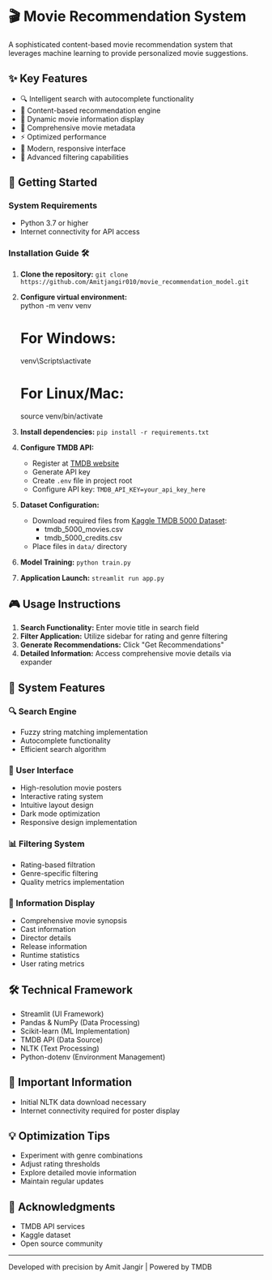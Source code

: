 # 🎬 Movie Recommendation System

A sophisticated content-based movie recommendation system that leverages machine learning to provide personalized movie suggestions.

## ✨ Key Features

- 🔍 Intelligent search with autocomplete functionality
- 🎯 Content-based recommendation engine
- 🌟 Dynamic movie information display
- 📝 Comprehensive movie metadata
- ⚡ Optimized performance
- 🎨 Modern, responsive interface
- 🎯 Advanced filtering capabilities

## 🚀 Getting Started

### System Requirements
- Python 3.7 or higher
- Internet connectivity for API access

### Installation Guide 🛠️

1. **Clone the repository:**   ``
   git clone https://github.com/Amitjangir010/movie_recommendation_model.git
  ``

2. **Configure virtual environment:**  
   python -m venv venv
   
   # For Windows:
   venv\Scripts\activate
   
   # For Linux/Mac:
   source venv/bin/activate

3. **Install dependencies:**   ```
   pip install -r requirements.txt   ```

4. **Configure TMDB API:**
   - Register at [TMDB website](https://www.themoviedb.org/settings/api)
   - Generate API key
   - Create `.env` file in project root
   - Configure API key:     ```
     TMDB_API_KEY=your_api_key_here     ```

5. **Dataset Configuration:**
   - Download required files from [Kaggle TMDB 5000 Dataset](https://www.kaggle.com/tmdb/tmdb-movie-metadata):
     - tmdb_5000_movies.csv
     - tmdb_5000_credits.csv
   - Place files in `data/` directory

6. **Model Training:**   ```
   python train.py   ```

7. **Application Launch:**   ```
   streamlit run app.py   ```

## 🎮 Usage Instructions

1. **Search Functionality:** Enter movie title in search field
2. **Filter Application:** Utilize sidebar for rating and genre filtering
3. **Generate Recommendations:** Click "Get Recommendations"
4. **Detailed Information:** Access comprehensive movie details via expander

## 🎯 System Features

### 🔍 Search Engine
- Fuzzy string matching implementation
- Autocomplete functionality
- Efficient search algorithm

### 🎨 User Interface
- High-resolution movie posters
- Interactive rating system
- Intuitive layout design
- Dark mode optimization
- Responsive design implementation

### 📊 Filtering System
- Rating-based filtration
- Genre-specific filtering
- Quality metrics implementation

### 📝 Information Display
- Comprehensive movie synopsis
- Cast information
- Director details
- Release information
- Runtime statistics
- User rating metrics

## 🛠️ Technical Framework

- Streamlit (UI Framework)
- Pandas & NumPy (Data Processing)
- Scikit-learn (ML Implementation)
- TMDB API (Data Source)
- NLTK (Text Processing)
- Python-dotenv (Environment Management)

## 📝 Important Information

- Initial NLTK data download necessary
- Internet connectivity required for poster display

## 💡 Optimization Tips

- Experiment with genre combinations
- Adjust rating thresholds
- Explore detailed movie information
- Maintain regular updates

## 🙏 Acknowledgments

- TMDB API services
- Kaggle dataset
- Open source community

---
Developed with precision by Amit Jangir | Powered by TMDB

